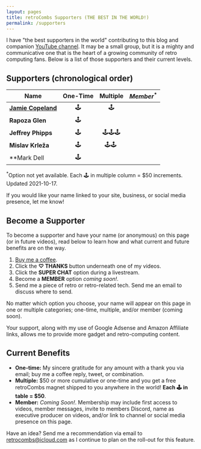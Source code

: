 ```yaml
---
layout: pages
title: retroCombs Supporters (THE BEST IN THE WORLD!)
permalink: /supporters
---
```


<!--
img class="category" src="http://www.stevencombs.com/images/design/about.svg" width="20%" />
-->

I have "the best supporters in the world" contributing to this blog and companion [YouTube channel](https://www.youtube.com/stevencombs). It may be a small group, but it is a mighty and communicative one that is the heart of a growing community of retro computing fans. Below is a list of those supporters and their current levels.

## Supporters (chronological order)

| **Name**           | **One-Time** | **Multiple** | *Member*<sup>*</sup> |
|--------------------|:------------:|:------------:|:--------------------:|
| **[Jamie Copeland](https://twitter.com/slofunk)** |      🕹️      |      🕹️      |                      |
| **Rapoza Glen**    |      🕹️      |              |                      |
| **Jeffrey Phipps** |      🕹️      |   🕹️🕹️🕹️     |                      |
| **Mislav Krleža**  |      🕹️      |   🕹️🕹️  ️   |                      |
| **Mark Dell        |      🕹️      |              |                      |

<sup>*</sup>Option not yet available. Each 🕹️ in multiple column = $50 increments. Updated 2021-10-17.

If you would like your name linked to your site, business, or social media presence, let me know!

## Become a Supporter

To become a supporter and have your name (or anonymous) on this page (or in future videos), read below to learn how and what current and future benefits are on the way.

1. [Buy me a coffee](https://www.buymeacoffee.com/retrocombs).
2. Click the **♡ THANKS** button underneath one of my videos.
3. Click the **SUPER CHAT** option during a livestream.
4. Become a **MEMBER** option *coming soon!*.
5. Send me a piece of retro or retro-related tech. Send me an email to discuss where to send.

No matter which option you choose, your name will appear on this page in one or multiple categories; one-time, multiple, and/or member (coming soon).

Your support, along with my use of Google Adsense and Amazon Affiliate links, allows me to provide more gadget and retro-computing content.

## Current Benefits

- **One-time:** My sincere gratitude for any amount with a thank you via email; buy me a coffee reply, tweet, or combination.
- **Multiple:** $50 or more cumulative or one-time and you get a free retroCombs magnet shipped to you anywhere in the world! **Each 🕹️ in table = $50**.
- **Member:** *Coming Soon!*. Membership may include first access to videos, member messages, invite to members Discord, name as executive producer on videos, and/or link to channel or social media presence on this page.

Have an idea? Send me a recommendation via email to <retrocombs@icloud.com> as I continue to plan on the roll-out for this feature.
